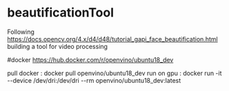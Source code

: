 # beautificationTool
Following https://docs.opencv.org/4.x/d4/d48/tutorial_gapi_face_beautification.html building a tool for video processing

#docker
https://hub.docker.com/r/openvino/ubuntu18_dev

pull docker : docker pull openvino/ubuntu18_dev
run on gpu : docker run -it --device /dev/dri:/dev/dri --rm openvino/ubuntu18_dev:latest

